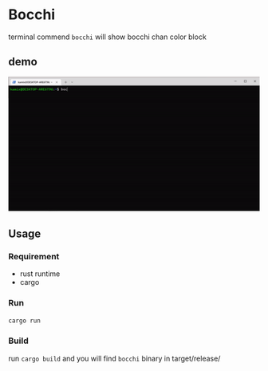 # Bocchi

terminal commend `bocchi` will show bocchi chan color block

## demo

![image](assets/demo.gif)

## Usage

### Requirement

- rust runtime
- cargo

### Run

`cargo run`

### Build

run `cargo build` and you will find `bocchi` binary in target/release/